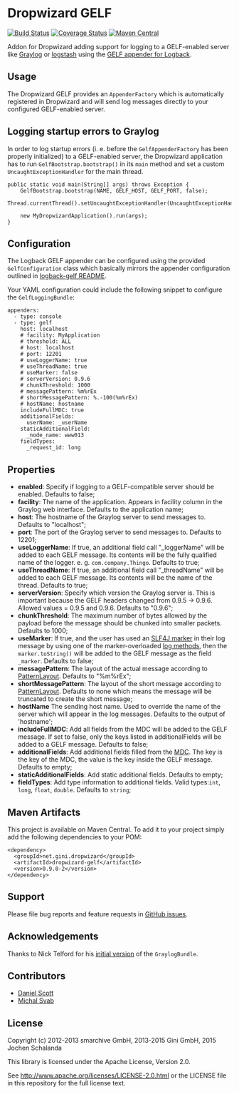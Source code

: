 Dropwizard GELF
===============
[![Build Status](https://travis-ci.org/gini/dropwizard-gelf.svg?branch=master)](https://travis-ci.org/gini/dropwizard-gelf)
[![Coverage Status](https://img.shields.io/coveralls/gini/dropwizard-gelf.svg)](https://coveralls.io/r/gini/dropwizard-gelf)
[![Maven Central](https://img.shields.io/maven-central/v/net.gini.dropwizard/dropwizard-gelf.svg)](http://mvnrepository.com/artifact/net.gini.dropwizard/dropwizard-gelf)

Addon for Dropwizard adding support for logging to a GELF-enabled server like [Graylog](https://www.graylog.org/)
or [logstash](http://logstash.net/) using the [GELF appender for Logback](https://github.com/Moocar/logback-gelf).


Usage
-----

The Dropwizard GELF provides an `AppenderFactory` which is automatically registered in Dropwizard and will send log
messages directly to your configured GELF-enabled server.


Logging startup errors to Graylog
---------------------------------

In order to log startup errors (i. e. before the `GelfAppenderFactory` has been properly initialized) to a GELF-enabled
server, the Dropwizard application has to run `GelfBootstrap.bootstrap()` in its `main` method and set a custom
`UncaughtExceptionHandler` for the main thread.

    public static void main(String[] args) throws Exception {
        GelfBootstrap.bootstrap(NAME, GELF_HOST, GELF_PORT, false);
        Thread.currentThread().setUncaughtExceptionHandler(UncaughtExceptionHandlers.systemExit());

        new MyDropwizardApplication().run(args);
    }


Configuration
-------------

The Logback GELF appender can be configured using the provided `GelfConfiguration` class which basically mirrors the
appender configuration outlined in [logback-gelf README](https://github.com/Moocar/logback-gelf/blob/master/README.md).

Your YAML configuration could include the following snippet to configure the `GelfLoggingBundle`:

    appenders:
      - type: console
      - type: gelf
        host: localhost
        # facility: MyApplication
        # threshold: ALL
        # host: localhost
        # port: 12201
        # useLoggerName: true
        # useThreadName: true
        # useMarker: false
        # serverVersion: 0.9.6
        # chunkThreshold: 1000
        # messagePattern: %m%rEx
        # shortMessagePattern: %.-100(%m%rEx)
        # hostName: hostname
        includeFullMDC: true
        additionalFields:
          userName: _userName
        staticAdditionalField:
          _node_name: www013
        fieldTypes:
          _request_id: long


Properties
----------

* **enabled**: Specify if logging to a GELF-compatible server should be enabled. Defaults to false;
* **facility**: The name of the application. Appears in facility column in the Graylog web interface. Defaults to the application name;
* **host**: The hostname of the Graylog server to send messages to. Defaults to "localhost";
* **port**: The port of the Graylog server to send messages to. Defaults to 12201;
* **useLoggerName**: If true, an additional field call "_loggerName" will be added to each GELF message. Its contents will be the fully qualified name of the logger. e. g. `com.company.Thingo`. Defaults to true;
* **useThreadName**: If true, an additional field call "_threadName" will be added to each GELF message. Its contents will be the name of the thread. Defaults to true;
* **serverVersion**: Specify which version the Graylog server is. This is important because the GELF headers changed from 0.9.5 -> 0.9.6. Allowed values = 0.9.5 and 0.9.6. Defaults to "0.9.6";
* **chunkThreshold**: The maximum number of bytes allowed by the payload before the message should be chunked into smaller packets. Defaults to 1000;
* **useMarker**: If true, and the user has used an [SLF4J marker](http://slf4j.org/api/org/slf4j/Marker.html) in their log message by using one of the marker-overloaded [log methods](http://slf4j.org/api/org/slf4j/Logger.html), then the `marker.toString()` will be added to the GELF message as the field `_marker`.  Defaults to false;
* **messagePattern**: The layout of the actual message according to [PatternLayout](http://logback.qos.ch/manual/layouts.html#conversionWord). Defaults to "%m%rEx";
* **shortMessagePattern**: The layout of the short message according to [PatternLayout](http://logback.qos.ch/manual/layouts.html#conversionWord). Defaults to none which means the message will be truncated to create the short message;
* **hostName** The sending host name. Used to override the name of the server which will appear in the log messages. Defaults to the output of 'hostname';
* **includeFullMDC**: Add all fields from the MDC will be added to the GELF message. If set to false, only the keys listed in additionalFields will be added to a GELF message. Defaults to false;
* **additionalFields**: Add additional fields filled from the [MDC](http://logback.qos.ch/manual/mdc.html). The key is the key of the MDC, the value is the key inside the GELF message. Defaults to empty;
* **staticAdditionalFields**: Add static additional fields. Defaults to empty;
* **fieldTypes**: Add type information to additional fields. Valid types:`int`, `long`, `float`, `double`. Defaults to `string`;


Maven Artifacts
---------------

This project is available on Maven Central. To add it to your project simply add the following dependencies to your POM:

    <dependency>
      <groupId>net.gini.dropwizard</groupId>
      <artifactId>dropwizard-gelf</artifactId>
      <version>0.9.0-2</version>
    </dependency>


Support
-------

Please file bug reports and feature requests in [GitHub issues](https://github.com/gini/dropwizard-gelf/issues).


Acknowledgements
----------------

Thanks to Nick Telford for his [initial version](https://gist.github.com/dd5e000c3327484540a8) of the `GraylogBundle`.


Contributors
------------

* [Daniel Scott](https://github.com/danieljamesscott)
* [Michal Svab](https://github.com/msvab)


License
-------

Copyright (c) 2012-2013 smarchive GmbH, 2013-2015 Gini GmbH, 2015 Jochen Schalanda

This library is licensed under the Apache License, Version 2.0.

See http://www.apache.org/licenses/LICENSE-2.0.html or the LICENSE file in this repository for the full license text.
